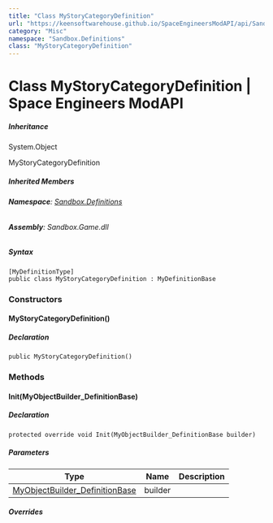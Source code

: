 ```yaml
---
title: "Class MyStoryCategoryDefinition"
url: "https://keensoftwarehouse.github.io/SpaceEngineersModAPI/api/Sandbox.Definitions.MyStoryCategoryDefinition.html"
category: "Misc"
namespace: "Sandbox.Definitions"
class: "MyStoryCategoryDefinition"
---
```


# Class MyStoryCategoryDefinition | Space Engineers ModAPI

##### Inheritance

System.Object

MyStoryCategoryDefinition

##### Inherited Members

###### **Namespace**: [Sandbox.Definitions](https://keensoftwarehouse.github.io/SpaceEngineersModAPI/api/Sandbox.Definitions.html)

###### **Assembly**: Sandbox.Game.dll

##### Syntax

```
[MyDefinitionType]
public class MyStoryCategoryDefinition : MyDefinitionBase
```

### Constructors

#### MyStoryCategoryDefinition()

##### Declaration

```
public MyStoryCategoryDefinition()
```

### Methods

#### Init(MyObjectBuilder\_DefinitionBase)

##### Declaration

```
protected override void Init(MyObjectBuilder_DefinitionBase builder)
```

##### Parameters

| Type | Name | Description |
| --- | --- | --- |
| [MyObjectBuilder\_DefinitionBase](https://keensoftwarehouse.github.io/SpaceEngineersModAPI/api/VRage.Game.MyObjectBuilder_DefinitionBase.html) | builder |     |

##### Overrides